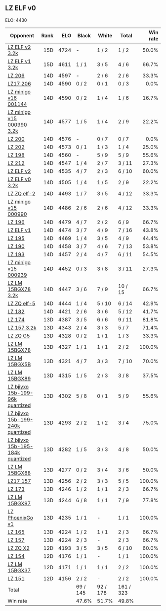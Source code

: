 ## LZ ELF v0 ##

ELO: 4430

Opponent | Rank | ELO | Black | White | Total | Win rate
---------|-----:|----:|-------|-------|-------|-------:
[LZ ELF v2 3.2k](LZ%20ELF%20v2%203.2k.md) | 15D | 4724 | - | 1 / 2 | 1 / 2 | 50.0%
[LZ ELF v1 3.2k](LZ%20ELF%20v1%203.2k.md) | 15D | 4611 | 1 / 1 | 3 / 5 | 4 / 6 | 66.7%
[LZ 206](LZ%20206.md) | 14D | 4597 | - | 2 / 6 | 2 / 6 | 33.3%
[LZ17 206](LZ17%20206.md) | 14D | 4590 | 0 / 2 | 0 / 1 | 0 / 3 | 0.0%
[LZ minigo v16 001144](LZ%20minigo%20v16%20001144.md) | 14D | 4590 | 0 / 2 | 1 / 4 | 1 / 6 | 16.7%
[LZ minigo v15 000990 3.2k](LZ%20minigo%20v15%20000990%203.2k.md) | 14D | 4577 | 1 / 5 | 1 / 4 | 2 / 9 | 22.2%
[LZ 200](LZ%20200.md) | 14D | 4576 | - | 0 / 7 | 0 / 7 | 0.0%
[LZ 202](LZ%20202.md) | 14D | 4573 | 0 / 1 | 1 / 3 | 1 / 4 | 25.0%
[LZ 198](LZ%20198.md) | 14D | 4560 | - | 5 / 9 | 5 / 9 | 55.6%
[LZ 212](LZ%20212.md) | 14D | 4547 | 1 / 4 | 2 / 7 | 3 / 11 | 27.3%
[LZ ELF v2](LZ%20ELF%20v2.md) | 14D | 4535 | 4 / 7 | 2 / 3 | 6 / 10 | 60.0%
[LZ ELF v0 3.2k](LZ%20ELF%20v0%203.2k.md) | 14D | 4505 | 1 / 4 | 1 / 5 | 2 / 9 | 22.2%
[LZ ZQ elf-2](LZ%20ZQ%20elf-2.md) | 14D | 4493 | 1 / 7 | 3 / 5 | 4 / 12 | 33.3%
[LZ minigo v15 000990](LZ%20minigo%20v15%20000990.md) | 14D | 4486 | 2 / 6 | 2 / 6 | 4 / 12 | 33.3%
[LZ 196](LZ%20196.md) | 14D | 4479 | 4 / 7 | 2 / 2 | 6 / 9 | 66.7%
[LZ ELF v1](LZ%20ELF%20v1.md) | 14D | 4474 | 3 / 7 | 4 / 9 | 7 / 16 | 43.8%
[LZ 195](LZ%20195.md) | 14D | 4469 | 1 / 4 | 3 / 5 | 4 / 9 | 44.4%
[LZ 190](LZ%20190.md) | 14D | 4458 | 3 / 7 | 4 / 6 | 7 / 13 | 53.8%
[LZ 193](LZ%20193.md) | 14D | 4457 | 2 / 4 | 4 / 7 | 6 / 11 | 54.5%
[LZ minigo v15 000939](LZ%20minigo%20v15%20000939.md) | 14D | 4452 | 0 / 3 | 3 / 8 | 3 / 11 | 27.3%
[LZ LM 15BGX78 3.2k](LZ%20LM%2015BGX78%203.2k.md) | 14D | 4447 | 3 / 6 | 7 / 9 | 10 / 15 | 66.7%
[LZ ZQ elf-5](LZ%20ZQ%20elf-5.md) | 14D | 4444 | 1 / 4 | 5 / 10 | 6 / 14 | 42.9%
[LZ 182](LZ%20182.md) | 14D | 4421 | 2 / 6 | 3 / 6 | 5 / 12 | 41.7%
[LZ 174](LZ%20174.md) | 13D | 4387 | 3 / 5 | 6 / 6 | 9 / 11 | 81.8%
[LZ 157 3.2k](LZ%20157%203.2k.md) | 13D | 4343 | 2 / 4 | 3 / 3 | 5 / 7 | 71.4%
[LZ ZQ G5](LZ%20ZQ%20G5.md) | 13D | 4328 | 0 / 2 | 1 / 1 | 1 / 3 | 33.3%
[LZ LM 15BGX78](LZ%20LM%2015BGX78.md) | 13D | 4327 | 1 / 1 | 1 / 1 | 2 / 2 | 100.0%
[LZ LM 15BGX5B](LZ%20LM%2015BGX5B.md) | 13D | 4321 | 4 / 7 | 3 / 3 | 7 / 10 | 70.0%
[LZ LM 15BGX89](LZ%20LM%2015BGX89.md) | 13D | 4315 | 1 / 5 | 2 / 3 | 3 / 8 | 37.5%
[LZ bjiyxo 15b-199-96k quantized](LZ%20bjiyxo%2015b-199-96k%20quantized.md) | 13D | 4302 | 5 / 8 | 0 / 1 | 5 / 9 | 55.6%
[LZ bjiyxo 15b-199-240k quantized](LZ%20bjiyxo%2015b-199-240k%20quantized.md) | 13D | 4293 | 2 / 2 | 1 / 2 | 3 / 4 | 75.0%
[LZ bjiyxo 15b-195-184k quantized](LZ%20bjiyxo%2015b-195-184k%20quantized.md) | 13D | 4282 | 1 / 5 | 3 / 3 | 4 / 8 | 50.0%
[LZ LM 15BGX88](LZ%20LM%2015BGX88.md) | 13D | 4277 | 0 / 2 | 3 / 4 | 3 / 6 | 50.0%
[LZ17 157](LZ17%20157.md) | 13D | 4256 | 2 / 2 | 3 / 3 | 5 / 5 | 100.0%
[LZ 173](LZ%20173.md) | 13D | 4246 | 1 / 2 | 1 / 1 | 2 / 3 | 66.7%
[LZ LM 15BGX97](LZ%20LM%2015BGX97.md) | 13D | 4244 | 6 / 8 | 1 / 1 | 7 / 9 | 77.8%
[LZ PhoenixGo v1](LZ%20PhoenixGo%20v1.md) | 13D | 4235 | 1 / 1 | - | 1 / 1 | 100.0%
[LZ 165](LZ%20165.md) | 13D | 4224 | 1 / 2 | 1 / 1 | 2 / 3 | 66.7%
[LZ 157](LZ%20157.md) | 13D | 4224 | 2 / 3 | - | 2 / 3 | 66.7%
[LZ ZQ X2](LZ%20ZQ%20X2.md) | 12D | 4193 | 3 / 5 | 3 / 5 | 6 / 10 | 60.0%
[LZ 154](LZ%20154.md) | 12D | 4176 | 1 / 1 | - | 1 / 1 | 100.0%
[LZ LM 15BGX37](LZ%20LM%2015BGX37.md) | 12D | 4171 | 1 / 1 | 1 / 1 | 2 / 2 | 100.0%
[LZ 151](LZ%20151.md) | 12D | 4156 | 2 / 2 | - | 2 / 2 | 100.0%
Total | | | 69 / 145 | 92 / 178 | 161 / 323 | 
Win rate| | | 47.6% | 51.7% | 49.8% | 
